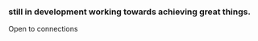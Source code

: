 ### still in development working towards achieving great things.
Open to connections 

<!--

- 🔭 I’m currently working on a personal website
🔭

